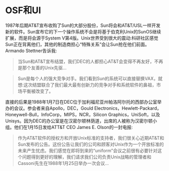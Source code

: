 # OSF和UI

1987年后期AT&T宣布收购了Sun的大部分股份，Sun将会和AT&T/USL一样开发新的软件。Sun宣布它的下一个操作系统不会是将基于伯克利Unix的SunOS继续扩展，而是将会源于System V第4版。Unix世界受到很大的震动:科研社区感觉Sun正在背离他们，其他的制造商担心“特殊关系”会让Sun抢在他们前面。Armando Stettner告诉我:

> 当Sun和AT&T宣布结盟，我们DEC的人都担心AT&T会变得不再友好，不再是那个友善的Unix先驱...

> Sun是每个人的强大竞争对手。我们看到Sun的系统可以直接替换VAX，就想:这次结盟联合了我们最大最有创新力的竞争对手和系统软件的鼻祖，市场平衡被改变了。

直接的后果是1988年1月7日在DEC位于加利福尼亚州帕洛阿尔托的西部办公室举办的会议。参会者来自Apollo，DEC，Gould Electronics，Hewlett-Packard，Honeywell-Bull，InfoCorp，MIPS，NCR，Silicon Graphics，UniSoft，以及Unisys。因为DEC的办公室是在汉密尔顿林荫道，出席的人被称为汉密尔顿小组。他们在1月15日发给ATT&T CEO James E. Olson的一封电报:

> 作为AT&T软件的授权方和开放Unix标准的支持者，我们很关心近期AT&T和Sun发布的公告。这份公告让我们的公司和顾客对Unix作为一个开放标准的未来产生忧虑。我们感觉在即将到来的“uniform”会议之前很有必要针对这个问题得到更好的理解，我们请求我们公司负责Unix战略的管理者和Cassoni先生在1988年1月25日举办一次会议...
